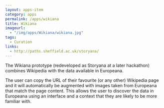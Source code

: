 ```yaml
---
layout: apps-item
category: apps
permalink: /apps/wikiana
title: Wikiana
imageurl:
  - "/img/apps/Wikiana/wikiana.jpg"
tags:
  - Curation
links:
  - http://paths.sheffield.ac.uk/storyana/
---
```


The Wikiana prototype (redeveloped as Storyana at a later hackathon) combines Wikipedia with the data available in Europeana.

The user can copy the URL of their favourite (or any other) Wikipedia page and it will automatically be augmented with images taken from Europeana that match the page content. This allows the user to discover the data in Europeana using an interface and a context that they are likely to be more familiar with.
